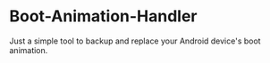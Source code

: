 # Boot-Animation-Handler
Just a simple tool to backup and replace your Android device's boot animation.
